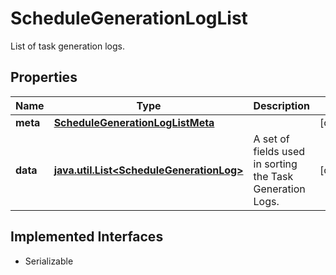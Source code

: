 

# ScheduleGenerationLogList

List of task generation logs.

## Properties

Name | Type | Description | Notes
------------ | ------------- | ------------- | -------------
**meta** | [**ScheduleGenerationLogListMeta**](ScheduleGenerationLogListMeta.md) |  |  [optional]
**data** | [**java.util.List&lt;ScheduleGenerationLog&gt;**](ScheduleGenerationLog.md) | A set of fields used in sorting the Task Generation Logs. |  [optional]


## Implemented Interfaces

* Serializable


